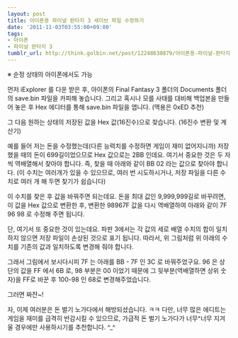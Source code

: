 ```yaml
---
layout: post
title: 아이폰용 파이널 판타지 3 세이브 파일 수정하기
date: '2011-11-03T03:55:00+09:00'
tags:
- 아이폰
- 파이널 판타지 3
tumblr_url: http://think.golbin.net/post/12248630879/아이폰용-파이널-판타지-3-세이브-파일-수정하기
---
```

※ 순정 상태의 아이폰에서도 가능

먼저 iExplorer 를 다운 받은 후, 아이폰의 Final Fantasy 3 폴더의 Documents 폴더의 save.bin 파일을 카피해 놓습니다. 그리고 혹시나 모를 사태를 대비해 백업본을 만들어 놓은 후 Hex 에디터를 통해 save.bin 파일을 엽니다. (맥용은 0xED 추천)

그 다음 원하는 상태의 저장된 값을 Hex 값(16진수)으로 찾습니다. (16진수 변환 및 계산기)

예를 들어 저는 돈을 수정했는데(다른 능력치를 수정하면 게임이 재미 없어지니까) 저장 했을 때의 돈이 699길이었으므로 Hex 값으로는 2BB 인데요. 여기서 중요한 것은 두 자씩 역배열해서 찾아야 합니다. 즉, 찾을 때 아래와 같이 BB 02 라는 값으로 찾아야 합니다. (이 수치는 여러개가 있을 수 있으므로, 여러 번 시도하시거나, 저장 파일을 다른 수치로 여러 개 해 두면 찾기가 쉽습니다)



이 수치를 찾은 후 값을 바꿔주면 되는데요. 돈을 최대 값인 9,999,999길로 바꾸려면, 이 값을 Hex 값으로 변환한 후, 변환한 98967F 값을 다시 역배열하여 아래와 같이 7F 96 98 로 수정해 주면 됩니다.



단, 여기서 또 중요한 것이 있는데요. 파판 3에서는 각 값의 세로 배열 수치의 합이 일치하지 않으면 저장 파일이 손상된 것으로 표기 됩니다. 따라서, 위 그림처럼 위 아래의 수치를 기존의 값과 일치하도록 변경해 줘야 합니다.

그래서 그림에서 보시다시피 7F 는 아래를 BB - 7F 인 3C 로 바꿔주었구요. 96 은 상단의 값을 FF 에서 6B 로, 98 부분은 00 이었기 때문에 그 뒷부분(역배열하면 상위 숫자)을 FF로 바꾼 후 100-98 인 68로 변경해주었습니다.

그러면 짜잔~!



자, 이제 여러분은 돈 벌기 노가다에서 해방되셨습니다. ㅋㅋ 다만, 너무 많은 에디트는 게임을 재미를 급격히 반감시킬 수 있으므로, 가급적 돈 벌기 노가다가 너무^너무 지겨울 경우에만 사용하시기를 추천합니다. ^_^
